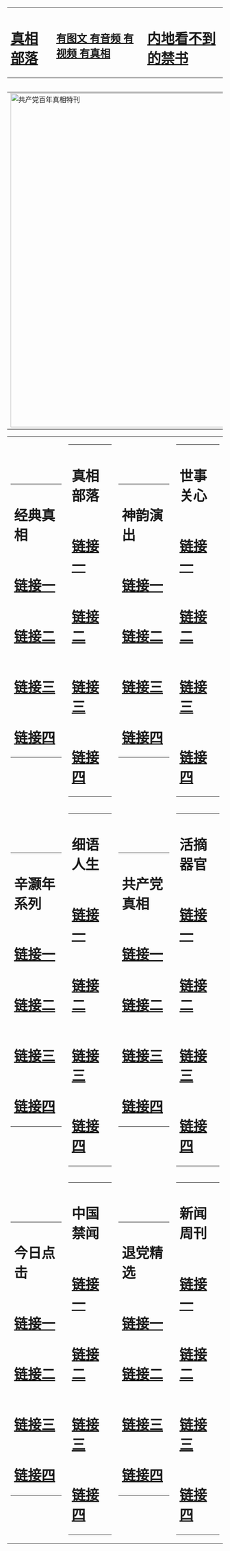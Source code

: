 <table><tr><td><H1><a href="http://zx.hopto.me/b7-2p">真相部落</a></H1></td><td><H2><a href="http://zx.hopto.me/ix1v1">有图文 有音频 有视频 有真相</a></H2><td><H1><a href="http://zx.hopto.me/m-su7"> 内地看不到的禁书</a></H1></td></table><table><table><tr><td><a href="http://zx.hopto.me/601f0"><img src="http://6071.c52.aedifice.net/zx/bngcd/gcdbnzx.jpg" width="780"  border="0" alt="共产党百年真相特刊"></a></td></tr></table><table><tr><td><table><tr><td ><h1>经典真相</h1></td></tr><tr><td><h1>  <a href="http://zx.hopto.me/cd9u0" target=_blank>链接一</a>  </h1></td></tr><tr><td><h1>  <a href="http://zx.hopto.me/ifez-" target=_blank>链接二</a>  </h1></td></tr><tr><td><h1>  <a href="http://zx.hopto.me/0ih92" target=_blank>链接三</a>  </h1></td></tr><tr><td><h1>  <a href="http://zx.hopto.me/6omm3" target=_blank>链接四</a>  </h1></td></tr></table></td><td><table><tr><td ><h1>真相部落</h1></td></tr><tr><td><h1>  <a href="http://zx.hopto.me/nmpo6" target=_blank>链接一</a>  </h1></td></tr><tr><td><h1>  <a href="http://zx.hopto.me/kq2vv" target=_blank>链接二</a>  </h1></td></tr><tr><td><h1>  <a href="http://zx.hopto.me/8-4dr" target=_blank>链接三</a>  </h1></td></tr><tr><td><h1>  <a href="http://zx.hopto.me/hr1mz" target=_blank>链接四</a>  </h1></td></tr></table></td><td><table><tr><td ><h1>神韵演出</h1></td></tr><tr><td><h1>  <a href="http://zx.hopto.me/qipkz" target=_blank>链接一</a>  </h1></td></tr><tr><td><h1>  <a href="http://zx.hopto.me/ow4-s" target=_blank>链接二</a>  </h1></td></tr><tr><td><h1>  <a href="http://zx.hopto.me/m2y0a" target=_blank>链接三</a>  </h1></td></tr><tr><td><h1>  <a href="http://zx.hopto.me/lnfy9" target=_blank>链接四</a>  </h1></td></tr></table></td><td><table><tr><td ><h1>世事关心</h1></td></tr><tr><td><h1>  <a href="http://zx.hopto.me/m10bs" target=_blank>链接一</a>  </h1></td></tr><tr><td><h1>  <a href="http://zx.hopto.me/zb5bm" target=_blank>链接二</a>  </h1></td></tr><tr><td><h1>  <a href="http://zx.hopto.me/ck08u" target=_blank>链接三</a>  </h1></td></tr><tr><td><h1>  <a href="http://zx.hopto.me/8d4kq" target=_blank>链接四</a>  </h1></td></tr></table></td></tr><tr><td><table><tr><td ><h1>辛灏年系列</h1></td></tr><tr><td><h1>  <a href="http://zx.hopto.me/lbbsw" target=_blank>链接一</a>  </h1></td></tr><tr><td><h1>  <a href="http://zx.hopto.me/sdk49" target=_blank>链接二</a>  </h1></td></tr><tr><td><h1>  <a href="http://zx.hopto.me/li5fh" target=_blank>链接三</a>  </h1></td></tr><tr><td><h1>  <a href="http://zx.hopto.me/z965t" target=_blank>链接四</a>  </h1></td></tr></table></td><td><table><tr><td ><h1>细语人生</h1></td></tr><tr><td><h1>  <a href="http://zx.hopto.me/uf141" target=_blank>链接一</a>  </h1></td></tr><tr><td><h1>  <a href="http://zx.hopto.me/pebhx" target=_blank>链接二</a>  </h1></td></tr><tr><td><h1>  <a href="http://zx.hopto.me/fb-hb" target=_blank>链接三</a>  </h1></td></tr><tr><td><h1>  <a href="http://zx.hopto.me/almgg" target=_blank>链接四</a>  </h1></td></tr></table></td><td><table><tr><td ><h1>共产党真相</h1></td></tr><tr><td><h1>  <a href="http://zx.hopto.me/sihfa" target=_blank>链接一</a>  </h1></td></tr><tr><td><h1>  <a href="http://zx.hopto.me/06ukb" target=_blank>链接二</a>  </h1></td></tr><tr><td><h1>  <a href="http://zx.hopto.me/tb1es" target=_blank>链接三</a>  </h1></td></tr><tr><td><h1>  <a href="http://zx.hopto.me/gim87" target=_blank>链接四</a>  </h1></td></tr></table></td><td><table><tr><td ><h1>活摘器官</h1></td></tr><tr><td><h1>  <a href="http://zx.hopto.me/z2byt" target=_blank>链接一</a>  </h1></td></tr><tr><td><h1>  <a href="http://zx.hopto.me/zrqdj" target=_blank>链接二</a>  </h1></td></tr><tr><td><h1>  <a href="http://zx.hopto.me/xgn1s" target=_blank>链接三</a>  </h1></td></tr><tr><td><h1>  <a href="http://zx.hopto.me/tkmtg" target=_blank>链接四</a>  </h1></td></tr></table></td></tr><tr><td><table><tr><td ><h1>今日点击</h1></td></tr><tr><td><h1>  <a href="http://zx.hopto.me/7lsw6" target=_blank>链接一</a>  </h1></td></tr><tr><td><h1>  <a href="http://zx.hopto.me/qm58r" target=_blank>链接二</a>  </h1></td></tr><tr><td><h1>  <a href="http://zx.hopto.me/krcg2" target=_blank>链接三</a>  </h1></td></tr><tr><td><h1>  <a href="http://zx.hopto.me/4t7x2" target=_blank>链接四</a>  </h1></td></tr></table></td><td><table><tr><td ><h1>中国禁闻</h1></td></tr><tr><td><h1>  <a href="http://zx.hopto.me/fv3zu" target=_blank>链接一</a>  </h1></td></tr><tr><td><h1>  <a href="http://zx.hopto.me/h44v7" target=_blank>链接二</a>  </h1></td></tr><tr><td><h1>  <a href="http://zx.hopto.me/m0b6i" target=_blank>链接三</a>  </h1></td></tr><tr><td><h1>  <a href="http://zx.hopto.me/3asky" target=_blank>链接四</a>  </h1></td></tr></table></td><td><table><tr><td ><h1>退党精选</h1></td></tr><tr><td><h1>  <a href="http://zx.hopto.me/o7adv" target=_blank>链接一</a>  </h1></td></tr><tr><td><h1>  <a href="http://zx.hopto.me/6n8bl" target=_blank>链接二</a>  </h1></td></tr><tr><td><h1>  <a href="http://zx.hopto.me/rbcgw" target=_blank>链接三</a>  </h1></td></tr><tr><td><h1>  <a href="http://zx.hopto.me/vjzni" target=_blank>链接四</a>  </h1></td></tr></table></td><td><table><tr><td ><h1>新闻周刊</h1></td></tr><tr><td><h1>  <a href="http://zx.hopto.me/ai0qy" target=_blank>链接一</a>  </h1></td></tr><tr><td><h1>  <a href="http://zx.hopto.me/246lf" target=_blank>链接二</a>  </h1></td></tr><tr><td><h1>  <a href="http://zx.hopto.me/9mwve" target=_blank>链接三</a>  </h1></td></tr><tr><td><h1>  <a href="http://zx.hopto.me/q0g2d" target=_blank>链接四</a>  </h1></td></tr></table></td></tr></table>
